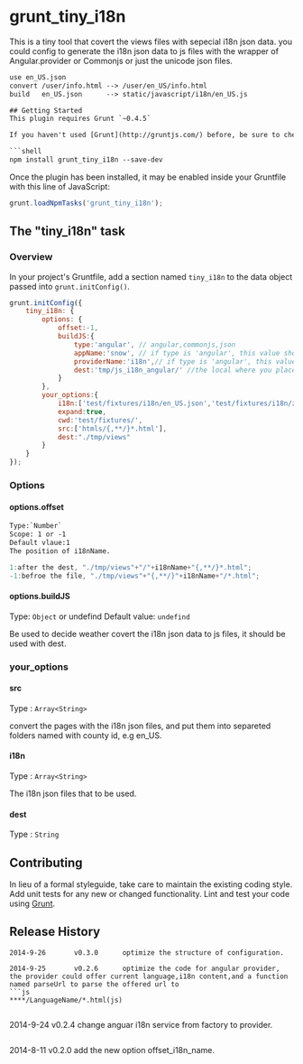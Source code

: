 # grunt_tiny_i18n

This is a tiny tool that covert the views files with sepecial i18n json data.
you could config to generate the i18n json data to js files with the wrapper of Angular.provider or Commonjs or just the unicode json files.

```html
use en_US.json
convert /user/info.html --> /user/en_US/info.html
build   en_US.json      --> static/javascript/i18n/en_US.js

## Getting Started
This plugin requires Grunt `~0.4.5`

If you haven't used [Grunt](http://gruntjs.com/) before, be sure to check out the [Getting Started](http://gruntjs.com/getting-started) guide, as it explains how to create a [Gruntfile](http://gruntjs.com/sample-gruntfile) as well as install and use Grunt plugins. Once you're familiar with that process, you may install this plugin with this command:

```shell
npm install grunt_tiny_i18n --save-dev
```

Once the plugin has been installed, it may be enabled inside your Gruntfile with this line of JavaScript:

```js
grunt.loadNpmTasks('grunt_tiny_i18n');
```

## The "tiny_i18n" task

### Overview
In your project's Gruntfile, add a section named `tiny_i18n` to the data object passed into `grunt.initConfig()`.

```js
grunt.initConfig({
    tiny_i18n: {
        options: {
            offset:-1,
            buildJS:{
                type:'angular', // angular,commonjs,json
                appName:'snow', // if type is 'angular', this value should be assigned.
                providerName:'i18n',// if type is 'angular', this value should be assigned.
                dest:'tmp/js_i18n_angular/' //the local where you place builded js files.
            }
        },
        your_options:{
            i18n:['test/fixtures/i18n/en_US.json','test/fixtures/i18n/zh_CN.json'],
            expand:true,
            cwd:'test/fixtures/',
            src:['htmls/{,**/}*.html'],
            dest:"./tmp/views"
        }
    }
});
```

### Options

#### options.offset
```html
Type:`Number`
Scope: 1 or -1
Default vlaue:1
The position of i18nName.
```
```js
1:after the dest, "./tmp/views"+"/"+i18nName+"{,**/}*.html";
-1:befroe the file, "./tmp/views"+"{,**/}"+i18nName+"/*.html";
```
#### options.buildJS
Type: `Object` or undefind
Default value: `undefind`

Be used to decide weather covert the i18n json data to js files, it should be used with dest.

### your_options

#### src
Type : `Array<String>`

convert the pages with the i18n json files, and put them into separeted folders named with county id, e.g en_US.

#### i18n
Type : `Array<String>`

The i18n json files that to be used.

#### dest
Type : `String`

## Contributing
In lieu of a formal styleguide, take care to maintain the existing coding style. Add unit tests for any new or changed functionality. Lint and test your code using [Grunt](http://gruntjs.com/).

## Release History
```
2014-9-26       v0.3.0      optimize the structure of configuration.
```
```
2014-9-25       v0.2.6      optimize the code for angular provider, the provider could offer current language,i18n content,and a function named parseUrl to parse the offered url to
```js
****/LanguageName/*.html(js)
```
```
```
2014-9-24       v0.2.4      change anguar i18n service from factory to provider.
```
```
2014-8-11       v0.2.0      add the new option offset_i18n_name.
```